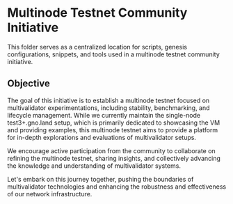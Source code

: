 # Multinode Testnet Community Initiative

This folder serves as a centralized location for scripts, genesis configurations, snippets, and tools used in a multinode testnet community initiative.

## Objective

The goal of this initiative is to establish a multinode testnet focused on multivalidator experimentations, including stability, benchmarking, and lifecycle management. While we currently maintain the single-node test3+.gno.land setup, which is primarily dedicated to showcasing the VM and providing examples, this multinode testnet aims to provide a platform for in-depth explorations and evaluations of multivalidator setups.

We encourage active participation from the community to collaborate on refining the multinode testnet, sharing insights, and collectively advancing the knowledge and understanding of multivalidator systems.

Let's embark on this journey together, pushing the boundaries of multivalidator technologies and enhancing the robustness and effectiveness of our network infrastructure.
